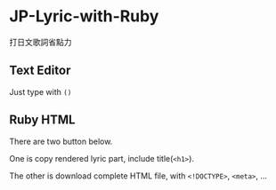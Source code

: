 # JP-Lyric-with-Ruby

打日文歌詞省點力

## Text Editor

Just type with `()`

## Ruby HTML

There are two button below.

One is copy rendered lyric part, include title(`<h1>`).

The other is download complete HTML file, with `<!DOCTYPE>`, `<meta>`, ...
